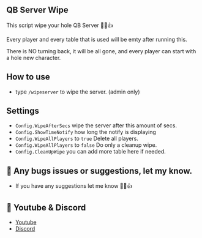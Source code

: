 ## QB Server Wipe 
This script wipe your hole QB Server 👊😎👍 

Every player and every table that is used will be emty after running this.

There is NO turning back, it will be all gone, and every player can start with a hole new character.

## How to use 
- type `/wipeserver` to wipe the server. (admin only) 


## Settings 
- `Config.WipeAfterSecs` wipe the server after this amount of secs.
- `Config.ShowTimeNotify` how long the notify is displaying
- `Config.WipeAllPlayers` to `true`  Delete all players. 
- `Config.WipeAllPlayers` to `false` Do only a cleanup wipe.
- `Config.CleanUpWipe` you can add more table here if needed. 


## 🐞 Any bugs issues or suggestions, let my know.
- If you have any suggestions let me know 👊😎👍

## 🙈 Youtube & Discord
- [Youtube](https://www.youtube.com/c/MaDHouSe79)
- [Discord](https://discord.gg/cEMSeE9dgS)